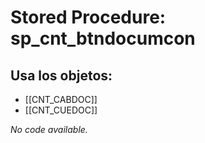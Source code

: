 # Stored Procedure: sp_cnt_btndocumcon

## Usa los objetos:
- [[CNT_CABDOC]]
- [[CNT_CUEDOC]]

*No code available.*
